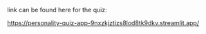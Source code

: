 link can be found here for the quiz:

https://personality-quiz-app-9nxzkjztizs8lod8tk9dkv.streamlit.app/

